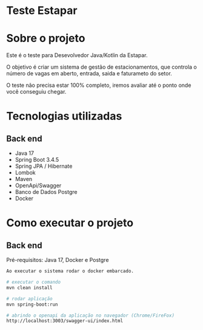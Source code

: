 # Teste Estapar #

# Sobre o projeto
Este é o teste para Desevolvedor Java/Kotlin da Estapar.

O objetivo é criar um sistema de gestão de estacionamentos, que controla o número de vagas em aberto,
entrada, saida e faturameto do setor.

O teste não precisa estar 100% completo, iremos avaliar até o ponto onde você conseguiu chegar.

# Tecnologias utilizadas
## Back end
- Java 17
- Spring Boot 3.4.5
- Spring JPA / Hibernate
- Lombok
- Maven
- OpenApi/Swagger
- Banco de Dados Postgre
- Docker

# Como executar o projeto
## Back end
Pré-requisitos: Java 17, Docker e Postgre

```bash
Ao executar o sistema rodar o docker embarcado.

# executar o comando
mvn clean install

# rodar aplicação
mvn spring-boot:run

# abrindo o openapi da aplicação no navegador (Chrome/FireFox)
http://localhost:3003/swagger-ui/index.html

```


